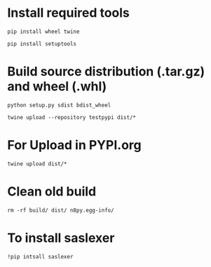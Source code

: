 # Install required tools

```
pip install wheel twine
```
```
pip install setuptools
```

# Build source distribution (.tar.gz) and wheel (.whl)
```
python setup.py sdist bdist_wheel
```
```
twine upload --repository testpypi dist/*
```

# For Upload in PYPI.org
```
twine upload dist/* 
```

# Clean old build
```
rm -rf build/ dist/ n8py.egg-info/
```

# To install saslexer
```
!pip intsall saslexer
```

